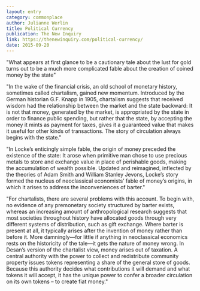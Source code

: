 ```yaml
---
layout: entry
category: commonplace
author: Julianne Werlin
title: Political Currency
publication: The New Inquiry
link: https://thenewinquiry.com/political-currency/
date: 2015-09-20
---
```


"What appears at first glance to be a cautionary tale about the lust for gold turns out to be a much more complicated fable about the creation of coined money by the state"

"In the wake of the financial crisis, an old school of monetary history, sometimes called chartalism, gained new momentum. Introduced by the German historian G.F. Knapp in 1905, chartalism suggests that received wisdom had the relationship between the market and the state backward: It is not that money, generated by the market, is appropriated by the state in order to finance public spending, but rather that the state, by accepting the money it mints as payment for taxes, gives it a guaranteed value that makes it useful for other kinds of transactions. The story of circulation always begins with the state."

"In Locke’s enticingly simple fable, the origin of money preceded the existence of the state: It arose when primitive man chose to use precious metals to store and exchange value in place of perishable goods, making the accumulation of wealth possible. Updated and reimagined, inflected by the theories of Adam Smith and William Stanley Jevons, Locke’s story formed the nucleus of neoclassical economists’ fable of money’s origins, in which it arises to address the inconveniences of barter."

"For chartalists, there are several problems with this account. To begin with, no evidence of any premonetary society structured by barter exists, whereas an increasing amount of anthropological research suggests that most societies throughout history have allocated goods through very different systems of distribution, such as gift exchange. Where barter is present at all, it typically arises after the invention of money rather than before it. More damningly—for little if anything in neoclassical economics rests on the historicity of the tale—it gets the nature of money wrong. In Desan’s version of the chartalist view, money arises out of taxation. A central authority with the power to collect and redistribute community property issues tokens representing a share of the general store of goods. Because this authority decides what contributions it will demand and what tokens it will accept, it has the unique power to confer a broader circulation on its own tokens – to create fiat money."
